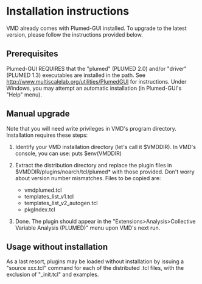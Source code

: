 Installation instructions
========================================


VMD already comes with Plumed-GUI installed. To upgrade to the latest
version, please follow the instructions provided below.


Prerequisites
----------------------------------------

Plumed-GUI REQUIRES that the "plumed" (PLUMED 2.0) and/or "driver"
(PLUMED 1.3) executables are installed in the path. See
http://www.multiscalelab.org/utilities/PlumedGUI for
instructions. Under Windows, you may attempt an automatic installation
(in Plumed-GUI's "Help" menu).



Manual upgrade
----------------------------------------

Note that you will need write privileges in VMD's program directory.
Installation requires these steps:

1. Identify your VMD installation directory (let's call it
   $VMDDIR). In VMD's console, you can use:
      puts $env(VMDDIR)

2. Extract the distribution directory and replace the plugin files in
   $VMDDIR/plugins/noarch/tcl/plumed* with those provided. Don't worry
   about version number mismatches.  Files to be copied are:
   * vmdplumed.tcl
   * templates_list_v1.tcl
   * templates_list_v2_autogen.tcl    
   * pkgIndex.tcl

3. Done. The plugin should appear in the "Extensions>Analysis>Collective
   Variable Analysis (PLUMED)" menu upon VMD's next run.




Usage without installation
----------------------------------------

As a last resort, plugins may be loaded without installation by
issuing a "source xxx.tcl" command for each of the distributed .tcl
files, with the exclusion of "<PACKAGENAME>_init.tcl" and examples.

